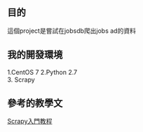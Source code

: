 ## 目的
這個project是嘗試在jobsdb爬出jobs ad的資料  
  
## 我的開發環境  
1.CentOS 7 
2.Python 2.7  
3. Scrapy
  
## 參考的教學文  
[Scrapy入門教程](http://scrapy-chs.readthedocs.io/zh_CN/1.0/index.html)
